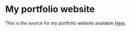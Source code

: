 # My portfolio website

This is the source for my portfolio website available [Here](https://stanawalkaworld.github.io/).